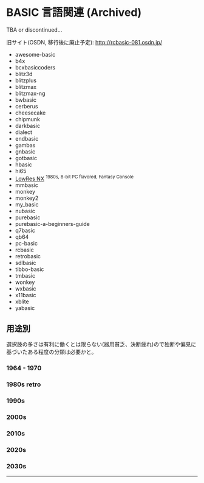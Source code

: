 # BASIC 言語関連 (Archived)

TBA or discontinued...

旧サイト(OSDN, 移行後に廃止予定): http://rcbasic-081.osdn.jp/

 * awesome-basic
 * b4x
 * bcxbasiccoders
 * blitz3d
 * blitzplus
 * blitzmax
 * blitzmax-ng
 * bwbasic
 * cerberus
 * cheesecake
 * chipmunk
 * darkbasic
 * dialect
 * endbasic
 * gambas
 * gnbasic
 * gotbasic
 * hbasic
 * hi65
 * [LowRes NX](./lowresnx/) <sup>1980s, 8-bit PC flavored, Fantasy Console</sup>
 * mmbasic
 * monkey
 * monkey2
 * my_basic
 * nubasic
 * purebasic
 * purebasic-a-beginners-guide
 * q7basic
 * qb64
 * pc-basic
 * rcbasic
 * retrobasic
 * sdlbasic
 * tibbo-basic
 * tmbasic
 * wonkey
 * wxbasic
 * x11basic
 * xblite
 * yabasic

## 用途別
選択肢の多さは有利に働くとは限らない(器用貧乏、決断疲れ)ので独断や偏見に基づいたある程度の分類は必要かと。

### 1964 - 1970

### 1980s retro

### 1990s

### 2000s

### 2010s

### 2020s

### 2030s


---
